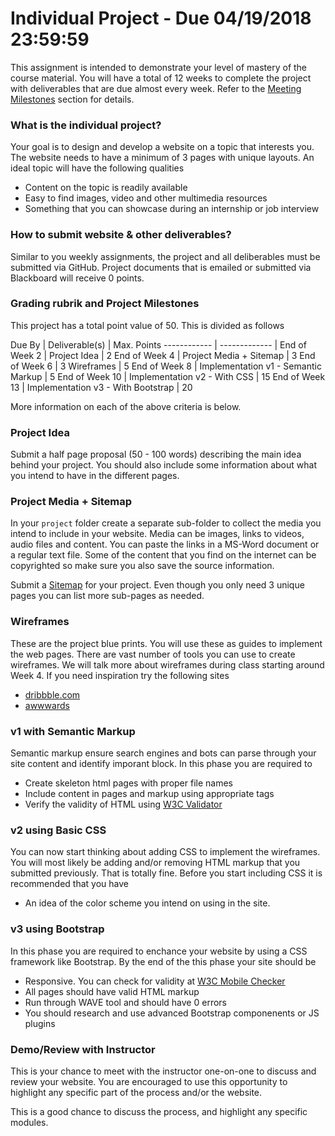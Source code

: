 
# Individual Project - Due 04/19/2018 23:59:59

This assignment is intended to demonstrate your level of mastery of the course material. You will have a total of 12 weeks to complete the project with deliverables that are due almost every week. Refer to the [Meeting Milestones](#meeting-milestones) section for details.


### What is the individual project? ###

Your goal is to design and develop a website on a topic that interests you. The website needs to have a minimum of 3 pages with unique layouts. An ideal topic will have the following qualities

- Content on the topic is readily available
- Easy to find images, video and other multimedia resources
- Something that you can showcase during an internship or job interview


### How to submit website & other deliverables? ###
Similar to you weekly assignments, the project and all deliberables must be submitted via GitHub. Project documents that is emailed or submitted via Blackboard will receive 0 points.

### Grading rubrik and Project Milestones ###

This project has a total point value of 50. This is divided as follows

 Due By | Deliverable(s) | Max. Points 
------------ | -------------  |
End of Week 2 | Project Idea | 2 
End of Week 4 | Project Media + Sitemap | 3 
End of Week 6 | 3 Wireframes | 5 
End of Week 8 | Implementation v1 - Semantic Markup | 5
End of Week 10 | Implementation v2 - With CSS | 15
End of Week 13 | Implementation v3 - With Bootstrap | 20  

More information on each of the above criteria is below.


### Project Idea ###

Submit a half page proposal (50 - 100 words) describing the main idea behind your project. You should also include some information about what you intend to have in the different pages. 

### Project Media + Sitemap ###

In your `project` folder create a separate sub-folder to collect the media you intend to include in your website. Media can be images, links to videos, audio files and content. You can paste the links in a MS-Word document or a regular text file. Some of the content that you find on the internet can be copyrighted so make sure you also save the source information.  

Submit a [Sitemap](https://www.wikihow.com/Create-a-Site-Map-in-Microsoft-Word) for your project. Even though you only need 3 unique pages you can list more sub-pages as needed.

### Wireframes ###

These are the project blue prints. You will use these as guides to implement the web pages. There are vast number of tools you can use to create wireframes. We will talk more about wireframes during class starting around Week 4.
If you need inspiration try the following sites  
- [dribbble.com](http://dribbble.com)  
- [awwwards](http://awwwards.com)

### v1 with Semantic Markup ###

Semantic markup ensure search engines and bots can parse through your site content and identify imporant block. In this phase you are required to

- Create skeleton html pages with proper file names
- Include content in pages and markup using appropriate tags
- Verify the validity of HTML using [W3C Validator](https://validator.w3.org/)


### v2 using Basic CSS ###

You can now start thinking about adding CSS to implement the wireframes. You will most likely be adding and/or removing HTML markup that you submitted previously. That is totally fine. Before you start including CSS it is recommended that you have

- An idea of the color scheme you intend on using in the site.

### v3 using Bootstrap ###

In this phase you are required to enchance your website by using a CSS framework like Bootstrap. By the end of the this phase your site should be

- Responsive. You can check for validity at [W3C Mobile Checker](http://mobile.css-validator.org/)
- All pages should have valid HTML markup
- Run through WAVE tool and should have 0 errors
- You should research and use advanced Bootstrap componenents or JS plugins

### Demo/Review with Instructor ###

This is your chance to meet with the instructor one-on-one to discuss and review your website. You are encouraged to use this opportunity to highlight any specific part of the process and/or the website. 

This is a good chance to discuss the process, and highlight any specific modules.